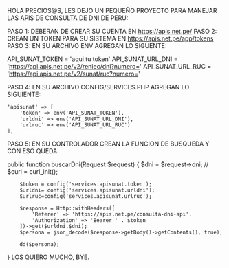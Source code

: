HOLA PRECIOS@S, LES DEJO UN PEQUEÑO PROYECTO PARA MANEJAR LAS APIS DE CONSULTA DE DNI DE PERU:


PASO 1: DEBERAN DE CREAR SU CUENTA EN https://apis.net.pe/
PASO 2: CREAN UN TOKEN PARA SU SISTEMA EN https://apis.net.pe/app/tokens
PASO 3: EN SU ARCHIVO ENV AGREGAN LO SIGUENTE: 


API_SUNAT_TOKEN = 'aqui tu token'
API_SUNAT_URL_DNI = 'https://api.apis.net.pe/v2/reniec/dni?numero='
API_SUNAT_URL_RUC = 'https://api.apis.net.pe/v2/sunat/ruc?numero='


PASO 4: EN SU ARCHIVO CONFIG/SERVICES.PHP AGREGAN LO SIGUIENTE:
 
    'apisunat' => [
        'token' => env('API_SUNAT_TOKEN'),
        'urldni' => env('API_SUNAT_URL_DNI'),
        'urlruc' => env('API_SUNAT_URL_RUC')
    ],
PASO 5: EN SU CONTROLADOR CREAN LA FUNCION DE BUSQUEDA Y CON ESO QUEDA:

  public function buscarDni(Request $request)
    {
        $dni = $request->dni;
        // $curl = curl_init();

        $token = config('services.apisunat.token');
        $urldni= config('services.apisunat.urldni');
        $urlruc=config('services.apisunat.urlruc');

        $response = Http::withHeaders([
            'Referer' => 'https://apis.net.pe/consulta-dni-api',
            'Authorization' => 'Bearer ' . $token
        ])->get($urldni.$dni);
        $persona = json_decode($response->getBody()->getContents(), true);

        dd($persona);
   }
LOS QUIERO MUCHO, BYE.
